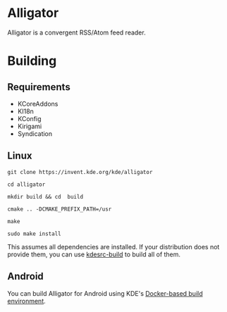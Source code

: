 # Alligator

Alligator is a convergent RSS/Atom feed reader.

# Building

## Requirements
 - KCoreAddons
 - KI18n
 - KConfig
 - Kirigami
 - Syndication

## Linux

`git clone https://invent.kde.org/kde/alligator`

`cd alligator`

`mkdir build && cd  build`

`cmake .. -DCMAKE_PREFIX_PATH=/usr`

`make`

`sudo make install`

This assumes all dependencies are installed. If your distribution does not provide
them, you can use [kdesrc-build](https://kdesrc-build.kde.org/) to build all of them.

## Android 

You can build Alligator for Android using KDE's [Docker-based build environment](https://community.kde.org/Android/Environment_via_Container).

